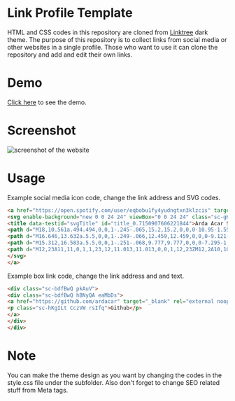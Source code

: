 # Link Profile Template

HTML and CSS codes in this repository are cloned from [Linktree](https://linktr.ee/) dark theme. The purpose of this repository is to collect links from social media or other websites in a single profile. Those who want to use it can clone the repository and add and edit their own links.

# Demo

[Click here](https://social.ardacar.com/) to see the demo.

# Screenshot
![screenshot of the website](https://raw.githubusercontent.com/ardacar/ardacar.github.io/main/screenshot.png)

# Usage

Example social media icon code, change the link address and SVG codes.

```html
<a href="https://open.spotify.com/user/eqbobu1fy4yudngtxn3klzcis" target="_blank" rel="external noopener nofollow" class="sc-eCssSg gsOJfM saVRV">
<svg enable-background="new 0 0 24 24" viewBox="0 0 24 24" class="sc-gKsewC fzSGPN">
<title data-testid="svgTitle" id="title_0.7150907606221844">Arda Acar Spotify SVG Logo</title>
<path d="M18,10.561a.494.494,0,0,1-.245-.065,15.2,15.2,0,0,0-10.95-1.55.5.5,0,0,1-.232-.973A16.2,16.2,0,0,1,18.25,9.626a.5.5,0,0,1-.247.935Z"></path>
<path d="M16.646,13.632a.5.5,0,0,1-.249-.066,12.459,12.459,0,0,0-9.121-1.292.5.5,0,1,1-.237-.971A13.458,13.458,0,0,1,16.9,12.7a.5.5,0,0,1-.25.933Z"></path>
<path d="M15.312,16.583a.5.5,0,0,1-.251-.068,9.777,9.777,0,0,0-7.295-1.033.5.5,0,0,1-.245-.97,10.768,10.768,0,0,1,8.043,1.139.5.5,0,0,1-.252.932Z"></path>
<path d="M12,23A11,11,0,1,1,23,12,11.013,11.013,0,0,1,12,23ZM12,2A10,10,0,1,0,22,12,10.011,10.011,0,0,0,12,2Z"></path>
</svg>
</a>
```

Example box link code, change the link address and and text.

```html
<div class="sc-bdfBwQ pkAuV">
<div class="sc-bdfBwQ hBNyQA eaMbDs">
<a href="https://github.com/ardacar" target="_blank" rel="external noopener nofollow" height="auto" class="sc-pFZIQ ldGKnQ imjgnX">
<p class="sc-hKgILt CczVW rsIfq">Github</p>
</a>
</div>
</div>
```

# Note

You can make the theme design as you want by changing the codes in the style.css file under the subfolder. Also don't forget to change SEO related stuff from Meta tags.
